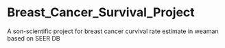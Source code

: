 # Breast_Cancer_Survival_Project
 A son-scientific project for breast cancer curvival rate estimate in weaman based on SEER  DB
